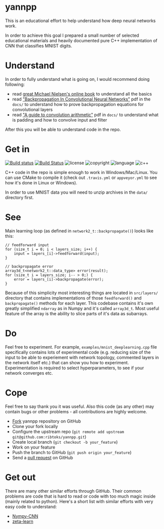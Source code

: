 # yannpp
This is an educational effort to help understand how deep neural networks work.

In order to achieve this goal I prepared a small number of selected educational materials and heavily documented pure C++ implementation of CNN that classifies MNIST digits.

# Understand
In order to fully understand what is going on, I would recommend doing following:

- read [great Michael Nielsen's online book](http://neuralnetworksanddeeplearning.com/) to understand all the basics
- read ["Backpropagation In Convolutional Neural Networks"](https://github.com/ribtoks/yannpp/blob/master/docs/Backpropagation%20In%20Convolutional%20Neural%20Networks%20-%20DeepGrid.pdf) pdf in the `docs/` to understand how to prove backpropagation equations for convolutional layers
- read ["A guide to convolution arithmetic"](https://github.com/ribtoks/yannpp/blob/master/docs/1603.07285.pdf) pdf in `docs/` to understand what is padding and how to convolve input and filter

After this you will be able to understand code in the repo.

# Get in
[![Build status](https://ci.appveyor.com/api/projects/status/p4coum570w8g3cxx/branch/master?svg=true)](https://ci.appveyor.com/project/Ribtoks/yannpp/branch/master) [![Build Status](https://travis-ci.org/ribtoks/yannpp.svg?branch=master)](https://travis-ci.org/ribtoks/yannpp)
![license](https://img.shields.io/badge/license-MIT-blue.svg) ![copyright](https://img.shields.io/badge/%C2%A9-Taras_Kushnir-blue.svg) ![language](https://img.shields.io/badge/language-c++-blue.svg) ![c++](https://img.shields.io/badge/std-c++11-blue.svg) 

C++ code in the repo is simple enough to work in Windows/Mac/Linux. You can use CMake to compile it (check out `.travis.yml` or `appveyor.yml` to see how it's done in Linux or Windows).

In order to use MNIST data you will need to unzip archives in the `data/` directory first.

# See
Main learning loop (as defined in `network2_t::backpropagate()`) looks like this:

    // feedforward input
    for (size_t i = 0; i < layers_size; i++) {
        input = layers_[i]->feedforward(input);
    }

    // backpropagate error
    array3d_t<network2_t::data_type> error(result);
    for (size_t i = layers_size; i-- > 0;) {
        error = layers_[i]->backpropagate(error);
    }

Because of this simplicity most interesting things are located in `src/layers/` directory that contains implementations of those `feedforward()` and `backpropagate()` methods for each layer. This codebase contains it's own greatly simplified `ndarray` as in Numpy and it's called `array3d_t`. Most useful feature of the array is the ability to slice parts of it's data as subarrays.

# Do
Feel free to experiment. For example, `examples/mnist_deeplearning.cpp` file specifically contains lots of experimental code (e.g. reducing size of the input to be able to experiement with network topology, commented layers in the network itself etc.) that can show you how to experiment. Experimentation is required to select hyperparameters, to see if your network converges etc.

# Cope
Feel free to say thank you it was useful. Also this code (as any other) may contain bugs or other problems - all contributions are highly welcome.

- [Fork](https://help.github.com/forking/) yannpp repository on GitHub
- Clone your fork locally
- Configure the upstream repo (`git remote add upstream git@github.com:ribtoks/yannpp.git`)
- Create local branch (`git checkout -b your_feature`)
- Work on your feature
- Push the branch to GitHub (`git push origin your_feature`)
- Send a [pull request](https://help.github.com/articles/using-pull-requests) on GitHub

# Get out

There are many other similar efforts through GitHub. Their common problems are code that is hard to read or code with too much magic inside (mainly related to python). Here's a short list with similar efforts with very easy code to understand:

- [Nympy-CNN](https://github.com/Alescontrela/Numpy-CNN)
- [zeta-learn](https://github.com/jefkine/zeta-learn)
